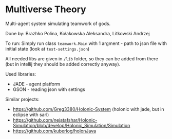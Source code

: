 # Multiverse Theory
Multi-agent system simulating teamwork of gods.

Done by: Brazhko Polina, Kołakowska Aleksandra, Litkowski Andrzej

To run: Simply run class `teamwork.Main` with 1 argment - path to json file with initial state (look at `test-settings.json`)

All needed libs are given in `/lib` folder, so they can be added from there (but in intellij they should be added correctly anyway).

Used libraries: 
* JADE - agent platform
* GSON - reading json with settings

Similar projects:
- https://github.com/Greg3380/Holonic-System (holonic with jade, but in eclipse with sarl)
- https://github.com/nejatafshar/Holonic-Simulation/blob/develop/Holonic_Simulation/Simulation
- https://github.com/kuberlog/holonJava
